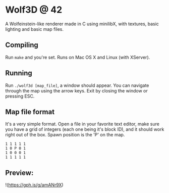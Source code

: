 # Wolf3D @ 42

A Wolfeinstein-like renderer made in C using minilibX, with textures, basic
lighting and basic map files.

## Compiling
Run `make` and you're set. Runs on Mac OS X and Linux (with XServer).

## Running
Run `./wolf3d [map_file]`, a window should appear. You can navigate through the
map using the arrow keys. Exit by closing the window or pressing ESC.

## Map file format
It's a very simple format. Open a file in your favorite text editor, make sure
you have a grid of integers (each one being it's block ID), and it should work
right out of the box. Spawn position is the 'P' on the map.

```
1 1 1 1 1
1 0 P 0 1
1 0 0 0 1
1 1 1 1 1
```
## Preview:
 !(https://gph.is/g/amANr9X)
